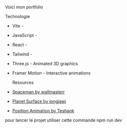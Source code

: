 Voici mon portfolio 

  Technologie
- Vite - 
- JavaScript - 
- React - 
- Tailwind - 
- Three.js - Animated 3D graphics
- Framer Motion - Interactive animations

  Resources
- [Spaceman by wallmasterr](https://sketchfab.com/3d-models/tenhun-falling-spaceman-fanart-9fd80b6a259f41fd99e6f56eee686dc5)
- [Planet Surface by jongjawi](https://stock.adobe.com/images/landscape-surface-of-planet-sky-space-science-fiction-fantasy-illustration/330880441?asset_id=330880441)
- [Position Animation by Teshank](https://github.com/teshank2137/portfolio)


pour lancer le projet utiliser cette commande 
npm run dev